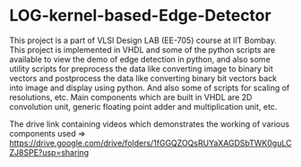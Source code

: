 # LOG-kernel-based-Edge-Detector
This project is a part of VLSI Design LAB (EE-705) course at IIT Bombay. This project is implemented in VHDL and some of the python scripts are available to view the demo of edge detection in python, and also some utility scripts for preprocess the data like converting image to binary bit vectors and postprocess the data like converting binary bit vectors  back into image and display using python. And also some of scripts for scaling of resolutions, etc. Main components which are built in VHDL are 2D convolution unit, generic floating point adder and multiplication unit, etc.

The drive link containing videos which demonstrates the working of various components used =>
https://drive.google.com/drive/folders/1fGGQZOQsRUYaXAGDSbTWK0guLCZJ8SPE?usp=sharing
